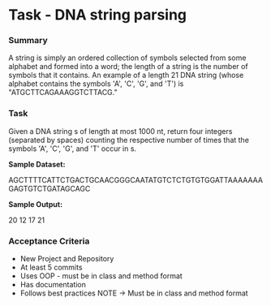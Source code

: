 # Task - DNA string parsing

### Summary
A string is simply an ordered collection of symbols selected from some alphabet and formed into a word; the length of a string is the number of symbols that it contains. An example of a length 21 DNA string (whose alphabet contains the symbols 'A', 'C', 'G', and 'T') is "ATGCTTCAGAAAGGTCTTACG."

### Task 
Given a DNA string s of length at most 1000 nt, return four integers (separated by spaces) counting the respective number of times that the symbols 'A', 'C', 'G', and 'T' occur in s.

**Sample Dataset:**

AGCTTTTCATTCTGACTGCAACGGGCAATATGTCTCTGTGTGGATTAAAAAAAGAGTGTCTGATAGCAGC

**Sample Output:**

20 12 17 21

### Acceptance Criteria
* New Project and Repository
* At least 5 commits 
* Uses OOP - must be in class and method format
* Has documentation
* Follows best practices
NOTE -> Must be in class and method format
